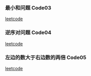 ### 最小和问题 Code03
[leetcode](https://leetcode.com/problems/count-of-smaller-numbers-after-self/)  
### 逆序对问题 Code04
[leetcode](https://leetcode-cn.com/problems/shu-zu-zhong-de-ni-xu-dui-lcof/)  
### 左边的数大于右边数的两倍 Code05
[leetcode](https://leetcode.com/problems/reverse-pairs/)  